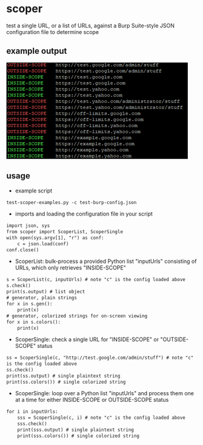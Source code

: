 # scoper
test a single URL, or a list of URLs, against a Burp Suite-style JSON configuration file to determine scope

## example output
![scoper-output-colorized.png](https://github.com/bonifield/scoper/raw/main/scoper-output-colorized.PNG)

## usage
- example script
```
test-scoper-examples.py -c test-burp-config.json
```
- imports and loading the configuration file in your script
```
import json, sys
from scoper import ScoperList, ScoperSingle
with open(sys.argv[1], "r") as conf:
	c = json.load(conf)
conf.close()
```
- ScoperList: bulk-process a provided Python list "inputUrls" consisting of URLs, which only retrieves "INSIDE-SCOPE"
```
s = ScoperList(c, inputUrls) # note "c" is the config loaded above
s.check()
print(s.output) # list object
# generator, plain strings
for x in s.gen():
	print(x)
# generator, colorized strings for on-screen viewing
for x in s.colors():
	print(x)
```
- ScoperSingle: check a single URL for "INSIDE-SCOPE" or "OUTSIDE-SCOPE" status
```
ss = ScoperSingle(c, "http://test.google.com/admin/stuff") # note "c" is the config loaded above
ss.check()
print(ss.output) # single plaintext string
print(ss.colors()) # single colorized string
```
- ScoperSingle: loop over a Python list "inputUrls" and process them one at a time for either INSIDE-SCOPE or OUTSIDE-SCOPE status
```
for i in inputUrls:
	sss = ScoperSingle(c, i) # note "c" is the config loaded above
	sss.check()
	print(sss.output) # single plaintext string
	print(sss.colors()) # single colorized string
```
